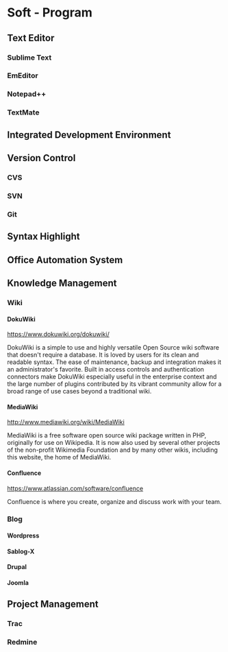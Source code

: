 # Soft - Program

## Text Editor

### Sublime Text

### EmEditor

### Notepad++

### TextMate

## Integrated Development Environment

## Version Control

### CVS

### SVN

### Git

## Syntax Highlight

## Office Automation System

## Knowledge Management

### Wiki

#### DokuWiki

https://www.dokuwiki.org/dokuwiki/

DokuWiki is a simple to use and highly versatile Open Source wiki software that doesn't require a database. It is loved by users for its clean and readable syntax. The ease of maintenance, backup and integration makes it an administrator's favorite. Built in access controls and authentication connectors make DokuWiki especially useful in the enterprise context and the large number of plugins contributed by its vibrant community allow for a broad range of use cases beyond a traditional wiki.

#### MediaWiki

http://www.mediawiki.org/wiki/MediaWiki

MediaWiki is a free software open source wiki package written in PHP, originally for use on Wikipedia. It is now also used by several other projects of the non-profit Wikimedia Foundation and by many other wikis, including this website, the home of MediaWiki.

#### Confluence

https://www.atlassian.com/software/confluence

Confluence is where you create, organize and discuss work with your team.

### Blog

#### Wordpress

#### Sablog-X

#### Drupal

#### Joomla

## Project Management

### Trac

### Redmine


